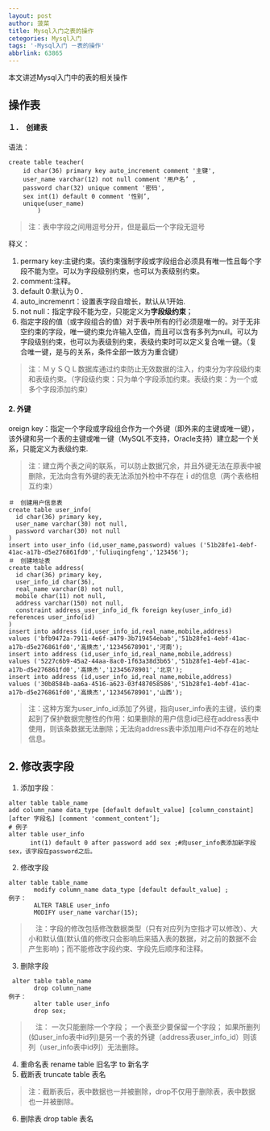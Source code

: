 ```yaml
---
layout: post
author: 菠菜
title: Mysql入门之表的操作
cetegories: Mysql入门
tags: '-Mysql入门 －表的操作'
abbrlink: 63865
---
```

本文讲述Mysql入门中的表的相关操作
<!--more-->
## 操作表
#### １．　创建表
语法：
```mysql
create table teacher(
	id char(36) primary key auto_increment comment '主键',
	user_name varchar(12) not null comment '用户名’ ,
	password char(32) unique comment '密码',
	sex int(1) default 0 comment '性别’,
    unique(user_name)
        )
```
> 注：表中字段之间用逗号分开，但是最后一个字段无逗号

释义：
1. permary key:主键约束。该约束强制字段或字段组合必须具有唯一性且每个字段不能为空。可以为字段级别约束，也可以为表级别约束。
2. comment:注释。
3. default 0:默认为０．
4. auto_incremenrt：设置表字段自增长，默认从1开始.
5. not null：指定字段不能为空，只能定义为**字段级约束**；
6. 指定字段的值（或字段组合的值）对于表中所有的行必须是唯一的。对于无非空约束的字段，唯一键约束允许输入空值，而且可以含有多列为null。可以为字段级别约束，也可以为表级别约束，表级约束时可以定义复合唯一键。（复合唯一键，是与的关系，条件全部一致方为重合键）
> 注：ＭｙＳＱＬ数据库通过约束防止无效数据的注入，约束分为字段级约束和表级约束。（字段级约束：只为单个字段添加约束。表级约束：为一个或多个字段添加约束）
#### 2. 外键 
oreign key：指定一个字段或字段组合作为一个外键（即外来的主键或唯一键），该外键和另一个表的主键或唯一键（MySQL不支持，Oracle支持）建立起一个关系，只能定义为表级约束.
> 注：建立两个表之间的联系，可以防止数据冗余，并且外键无法在原表中被删除，无法向含有外键的表无法添加外检中不存在ｉd的信息（两个表格相互约束）
```mysql
＃　创建用户信息表
create table user_info(
  id char(36) primary key,
  user_name varchar(30) not null,
  password varchar(30) not null
)
insert into user_info (id,user_name,password) values ('51b28fe1-4ebf-41ac-a17b-d5e276861fd0','fuliuqingfeng','123456');
＃　创建地址表
create table address(
  id char(36) primary key,
  user_info_id char(36),
  real_name varchar(8) not null,
  mobile char(11) not null,
  address varchar(150) not null,
  constraint address_user_info_id_fk foreign key(user_info_id) references user_info(id)
)
insert into address (id,user_info_id,real_name,mobile,address) 
values ('bfb9472a-7911-4e6f-a479-3b719454ebab','51b28fe1-4ebf-41ac-a17b-d5e276861fd0','高焕杰','12345678901','河南');
insert into address (id,user_info_id,real_name,mobile,address) 
values ('5227c6b9-45a2-44aa-8ac0-1f63a38d3b65','51b28fe1-4ebf-41ac-a17b-d5e276861fd0','高焕杰','12345678901','北京');
insert into address (id,user_info_id,real_name,mobile,address) 
values ('30b8584b-aa6a-4516-a623-03f487058586','51b28fe1-4ebf-41ac-a17b-d5e276861fd0','高焕杰','12345678901','山西');
```
> 注：这种方案为user_info_id添加了外键，指向user_info表的主键，该约束起到了保护数据完整性的作用：如果删除的用户信息id已经在address表中使用，则该条数据无法删除；无法向address表中添加用户id不存在的地址信息。
## 2. 修改表字段
1. 添加字段：
```mysql
alter table table_name 
add column_name data_type [default default_value] [column_constaint] [after 字段名] [comment 'comment_content’];
# 例子
alter table user_info
      int(1) default 0 after password add sex ;#向user_info表添加新字段sex，该字段在password之后。
```
2. 修改字段
```mysql
alter table table_name
       modify column_name data_type [default default_value] ;
例子：
       ALTER TABLE user_info 
       MODIFY user_name varchar(15);
```
>　注：字段的修改包括修改数据类型（只有对应列为空指才可以修改）、大小和默认值(默认值的修改只会影响后来插入表的数据，对之前的数据不会产生影响)；而不能修改字段约束、字段先后顺序和注释。
3. 删除字段
```mysql
 alter table table_name
       drop column_name
例子：
       alter table user_info
       drop sex;
```
>　注：
一次只能删除一个字段；
一个表至少要保留一个字段；
如果所删列(如user_info表中id列)是另一个表的外键（address表user_info_id）则该列（user_info表中id列）无法删除。
4. 重命名表
rename table 旧名字 to 新名字
5. 截断表
truncate table 表名
> 注：截断表后，表中数据也一并被删除，drop不仅用于删除表，表中数据也一并被删除。
6. 删除表
drop table 表名